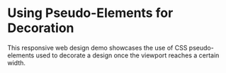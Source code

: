 #  Using Pseudo-Elements for Decoration
 
This responsive web design demo showcases the use of CSS pseudo-elements used to decorate a design once the viewport reaches a certain width.
